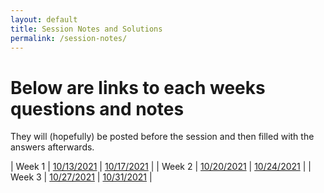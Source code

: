 ```yaml
---
layout: default
title: Session Notes and Solutions
permalink: /session-notes/
---
```


# Below are links to each weeks questions and notes

They will (hopefully) be posted before the session and then filled with the answers afterwards. 

| Week 1 | [10/13/2021](w1s1.md) | [10/17/2021](w1s2.md) |
| Week 2 | [10/20/2021](w2s1.md) | [10/24/2021](w2s2.md) |
| Week 3 | [10/27/2021](w3s1.md) | [10/31/2021](w3s2.md) | 
